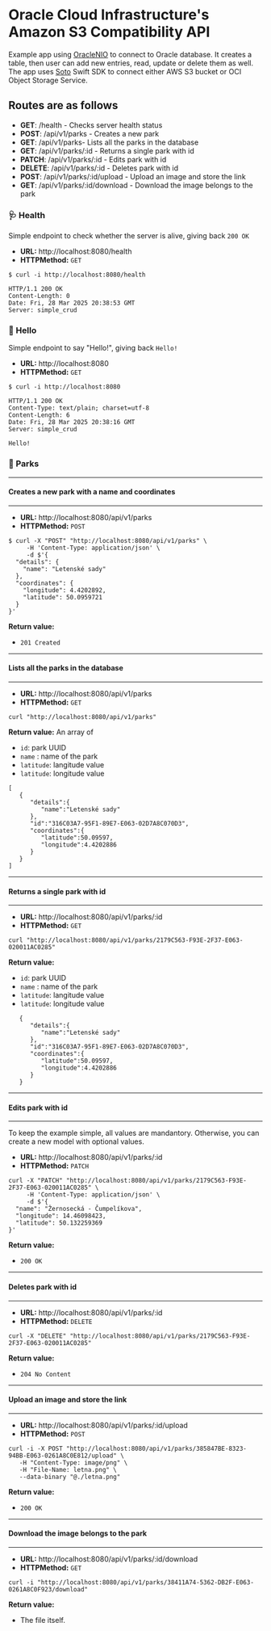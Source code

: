# Oracle Cloud Infrastructure's Amazon S3 Compatibility API

Example app using [OracleNIO](https://github.com/lovetodream/oracle-nio/tree/main) to connect to Oracle database. It creates a table, then user can add new entries, read, update or delete them as well. The app uses [Soto](https://github.com/soto-project/soto) Swift SDK to connect either AWS S3 bucket or OCI Object Storage Service.

## Routes are as follows

- __GET__: /health - Checks server health status
- __POST__: /api/v1/parks - Creates a new park
- __GET__: /api/v1/parks- Lists all the parks in the database
- __GET__: /api/v1/parks/:id - Returns a single park with id
- __PATCH__: /api/v1/parks/:id - Edits park with id
- __DELETE__: /api/v1/parks/:id - Deletes park with id
- __POST__: /api/v1/parks/:id/upload - Upload an image and store the link
- __GET__: /api/v1/parks/:id/download - Download the image belongs to the park

### 🩺 Health
Simple endpoint to check whether the server is alive, giving back `200 OK`

- __URL:__ http://localhost:8080/health
- __HTTPMethod:__ `GET`

```
$ curl -i http://localhost:8080/health

HTTP/1.1 200 OK
Content-Length: 0
Date: Fri, 28 Mar 2025 20:38:53 GMT
Server: simple_crud
```

### 👋 Hello
Simple endpoint to say "Hello!", giving back `Hello!`

- __URL:__ http://localhost:8080
- __HTTPMethod:__ `GET`

```
$ curl -i http://localhost:8080

HTTP/1.1 200 OK
Content-Type: text/plain; charset=utf-8
Content-Length: 6
Date: Fri, 28 Mar 2025 20:38:16 GMT
Server: simple_crud

Hello!
```

### 🌳 Parks
---
#### Creates a new park with a name and coordinates
---

- __URL:__ http://localhost:8080/api/v1/parks
- __HTTPMethod:__ `POST`

```
$ curl -X "POST" "http://localhost:8080/api/v1/parks" \
     -H 'Content-Type: application/json' \
     -d $'{
  "details": {
    "name": "Letenské sady"
  },
  "coordinates": {
    "longitude": 4.4202892,
    "latitude": 50.0959721
  }
}'
```

__Return value:__
- `201 Created`

---
#### Lists all the parks in the database
---

- __URL:__ http://localhost:8080/api/v1/parks
- __HTTPMethod:__ `GET`

```
curl "http://localhost:8080/api/v1/parks"
```

__Return value:__
An array of
- `id`:  park UUID
- `name` : name of the park
- `latitude`: langitude value
- `latitude`: longitude value

```
[
   {
      "details":{
         "name":"Letenské sady"
      },
      "id":"316C03A7-95F1-89E7-E063-02D7A8C070D3",
      "coordinates":{
         "latitude":50.09597,
         "longitude":4.4202886
      }
   }
]
```
---
#### Returns a single park with id
---

- __URL:__ http://localhost:8080/api/v1/parks/:id
- __HTTPMethod:__ `GET`

```
curl "http://localhost:8080/api/v1/parks/2179C563-F93E-2F37-E063-020011AC0285"
```

__Return value:__
- `id`:  park UUID
- `name` : name of the park
- `latitude`: langitude value
- `latitude`: longitude value

```
   {
      "details":{
         "name":"Letenské sady"
      },
      "id":"316C03A7-95F1-89E7-E063-02D7A8C070D3",
      "coordinates":{
         "latitude":50.09597,
         "longitude":4.4202886
      }
   }
```
---
#### Edits park with id
---
To keep the example simple, all values are mandantory. Otherwise, you can create a new model with optional values.

- __URL:__ http://localhost:8080/api/v1/parks/:id
- __HTTPMethod:__ `PATCH`

```
curl -X "PATCH" "http://localhost:8080/api/v1/parks/2179C563-F93E-2F37-E063-020011AC0285" \
     -H 'Content-Type: application/json' \
     -d $'{
  "name": "Žernosecká - Čumpelíkova",
  "longitude": 14.46098423,
  "latitude": 50.132259369
}'
```

__Return value:__
- `200 OK`

---
#### Deletes park with id
---

- __URL:__ http://localhost:8080/api/v1/parks/:id
- __HTTPMethod:__ `DELETE`

```
curl -X "DELETE" "http://localhost:8080/api/v1/parks/2179C563-F93E-2F37-E063-020011AC0285"
```

__Return value:__
- `204 No Content`

---
#### Upload an image and store the link
---

- __URL:__ http://localhost:8080/api/v1/parks/:id/upload
- __HTTPMethod:__ `POST`

```
curl -i -X POST "http://localhost:8080/api/v1/parks/385847BE-8323-94BB-E063-0261A8C0E812/upload" \
   -H "Content-Type: image/png" \
   -H "File-Name: letna.png" \
   --data-binary "@./letna.png"
```

__Return value:__
- `200 OK`

---
#### Download the image belongs to the park
---

- __URL:__ http://localhost:8080/api/v1/parks/:id/download
- __HTTPMethod:__ `GET`

```
curl -i "http://localhost:8080/api/v1/parks/38411A74-5362-DB2F-E063-0261A8C0F923/download"
```

__Return value:__
- The file itself.